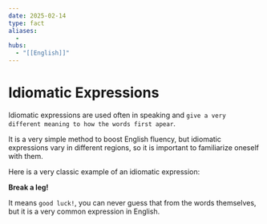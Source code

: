 ```yaml
---
date: 2025-02-14
type: fact
aliases:
  -
hubs:
  - "[[English]]"
---
```


# Idiomatic Expressions

Idiomatic expressions are used often in speaking and `give a very different meaning to how the words first apear`.

It is a very simple method to boost English fluency, but idiomatic expressions vary in different regions, so it is important to familiarize oneself with them.

Here is a very classic example of an idiomatic expression:

**Break a leg!**

It means `good luck!`, you can never guess that from the words themselves, but it is a very common expression in English.

